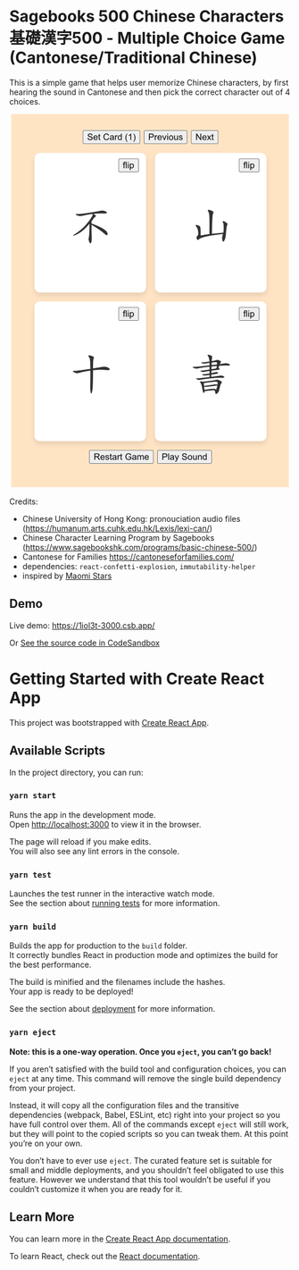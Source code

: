 # Sagebooks 500 Chinese Characters 基礎漢字500 - Multiple Choice Game (Cantonese/Traditional Chinese)

This is a simple game that helps user memorize Chinese characters, by first hearing the sound in Cantonese and then pick the correct character out of 4 choices.

<p align="center">
  <img src="./screen-1.png">
</p>

Credits:
- Chinese University of Hong Kong: pronouciation audio files (https://humanum.arts.cuhk.edu.hk/Lexis/lexi-can/)
- Chinese Character Learning Program by Sagebooks (https://www.sagebookshk.com/programs/basic-chinese-500/)
- Cantonese for Families https://cantoneseforfamilies.com/
- dependencies: `react-confetti-explosion`, `immutability-helper`
- inspired by [Maomi Stars](https://apps.apple.com/hk/app/maomi-stars-kids-chinese-game/id1524729048)

## Demo

Live demo: https://1iol3t-3000.csb.app/

Or [See the source code in CodeSandbox](https://codesandbox.io/p/github/calvincchan/sagebooks-500-multiple-choice/master)


# Getting Started with Create React App

This project was bootstrapped with [Create React App](https://github.com/facebook/create-react-app).

## Available Scripts

In the project directory, you can run:

### `yarn start`

Runs the app in the development mode.\
Open [http://localhost:3000](http://localhost:3000) to view it in the browser.

The page will reload if you make edits.\
You will also see any lint errors in the console.

### `yarn test`

Launches the test runner in the interactive watch mode.\
See the section about [running tests](https://facebook.github.io/create-react-app/docs/running-tests) for more information.

### `yarn build`

Builds the app for production to the `build` folder.\
It correctly bundles React in production mode and optimizes the build for the best performance.

The build is minified and the filenames include the hashes.\
Your app is ready to be deployed!

See the section about [deployment](https://facebook.github.io/create-react-app/docs/deployment) for more information.

### `yarn eject`

**Note: this is a one-way operation. Once you `eject`, you can’t go back!**

If you aren’t satisfied with the build tool and configuration choices, you can `eject` at any time. This command will remove the single build dependency from your project.

Instead, it will copy all the configuration files and the transitive dependencies (webpack, Babel, ESLint, etc) right into your project so you have full control over them. All of the commands except `eject` will still work, but they will point to the copied scripts so you can tweak them. At this point you’re on your own.

You don’t have to ever use `eject`. The curated feature set is suitable for small and middle deployments, and you shouldn’t feel obligated to use this feature. However we understand that this tool wouldn’t be useful if you couldn’t customize it when you are ready for it.

## Learn More

You can learn more in the [Create React App documentation](https://facebook.github.io/create-react-app/docs/getting-started).

To learn React, check out the [React documentation](https://reactjs.org/).
